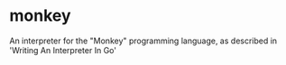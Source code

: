 # monkey
An interpreter for the "Monkey" programming language, as described in 'Writing An Interpreter In Go'
